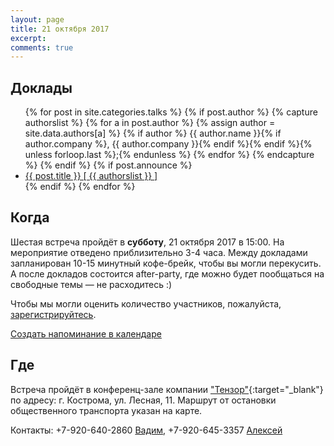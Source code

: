 ```yaml
---
layout: page
title: 21 октября 2017
excerpt:
comments: true
---
```


Доклады
-------

<ul class="post-list">
{% for post in site.categories.talks %}
  {% if post.author %}
    {% capture authorslist %}
      {% for a in post.author %}
        {% assign author = site.data.authors[a] %}
        {% if author %} {{ author.name }}{% if author.company %}, {{ author.company }}{% endif %}{% endif %}{% unless forloop.last %};{% endunless %}
      {% endfor %}
    {% endcapture %}
  {% endif %}
  {% if post.announce %}
  <li><a href="{{ site.url }}{{ post.url }}">{{ post.title }} [ {{ authorslist }} ]</a></li>
  {% endif %}
{% endfor %}
</ul>

Когда
-----

Шестая встреча пройдёт в **субботу**, 21 октября 2017 в 15:00.
На мероприятие отведено приблизительно 3-4 часа.
Между докладами запланирован 10-15 минутный кофе-брейк, чтобы вы могли перекусить.
А после докладов состоится after-party, где можно будет пообщаться на свободные темы — не расходитесь :)

Чтобы мы могли оценить количество участников, пожалуйста, [зарегистрируйтесь][register].

<p><a class="fa fa-calendar" href="webcal://kosbackend.ru/register/kosbackend.ics"> Создать напоминание в календаре</a></p>

Где
---

Встреча пройдёт в конференц-зале компании ["Тензор"][tensor]{:target="_blank"} по адресу: г. Кострома, ул. Лесная, 11.
Маршрут от остановки общественного транспорта указан на карте.

Контакты: +7-920-640-2860 <a href="mailto:euphoria.vi@gmail.com">Вадим</a>, +7-920-645-3357 <a href="mailto:av.bargan@tensor.ru">Алексей</a>

<script type="text/javascript" charset="utf-8" async src="https://api-maps.yandex.ru/services/constructor/1.0/js/?um=constructor%3A12d523befd729e0398d3a802a45ea8371602efd80227538e22f701446abfed20&amp;width=708&amp;height=450&amp;lang=ru_RU&amp;scroll=true"></script>

<!--
<ul class="post-list">
{% for post in site.posts limit:10 %}
  <li><article><a href="{{ site.url }}{{ post.url }}">{{ post.title }} <span class="entry-date"><time datetime="{{ post.date | date_to_xmlschema }}">{{ post.date | date: "%B %d, %Y" }}</time></span></a></article></li>
{% endfor %}
</ul>
-->

[register]: /register/
[tensor]: http://tensor.ru/
[hotel-ring]: http://www.kostroma-goldenring.ru/contacts/
[luxuria]: http://www.conferencelux.ru/location-map/index.aspx
[tensor]: https://tensor.ru
[speakers]: /speakers/
[vote-oleg]: /blog/generators-or-gpu/
[vote-pavel]: /blog/derby-or-loadspeed/
